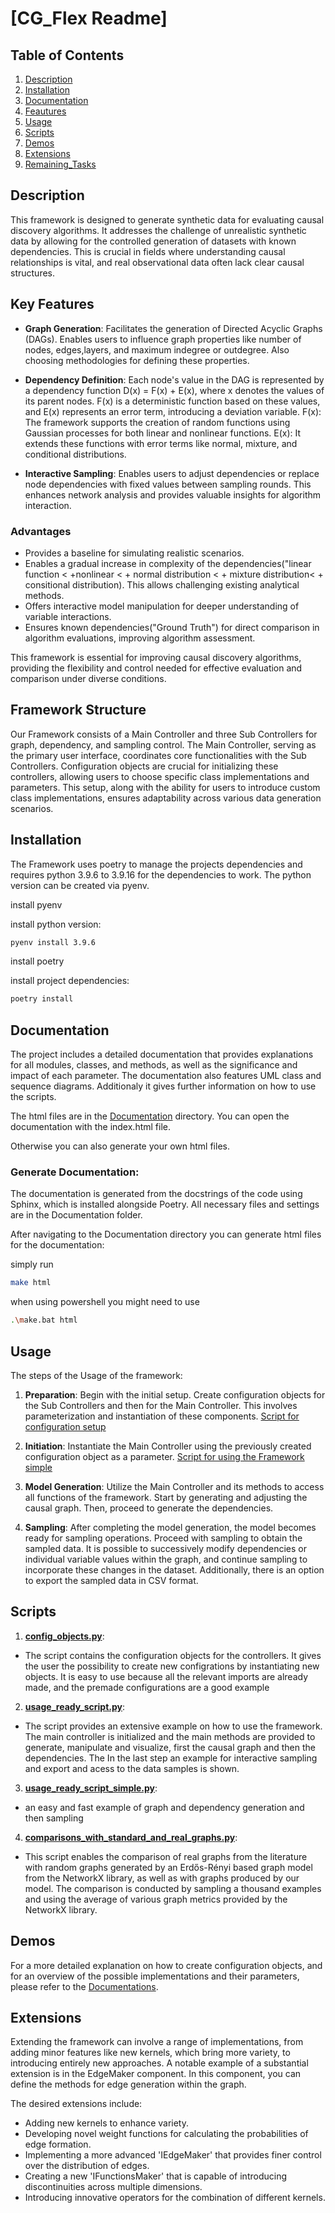 # [CG_Flex Readme]


## Table of Contents
1. [Description](#Description)
2. [Installation](#Installation)
3. [Documentation](#Documentation)
4. [Feautures](#Feautures)
5. [Usage](#Usage)
6. [Scripts](#Scripts)
7. [Demos](#Demos)
8. [Extensions](#Extensions)
9. [Remaining_Tasks](#Remaining_Tasks)


## **Description**

This framework is designed to generate synthetic data for evaluating causal discovery algorithms. It addresses the challenge of unrealistic synthetic data by allowing for the controlled generation of datasets with known dependencies. This is crucial in fields where understanding causal relationships is vital, and real observational data often lack clear causal structures.


## **Key Features**

- **Graph Generation**: Facilitates the generation of Directed Acyclic Graphs (DAGs). Enables users to influence graph properties like number of nodes, edges,layers, and maximum indegree or outdegree. Also choosing methodologies for defining these properties.

- **Dependency Definition**: Each node's value in the DAG is represented by a dependency function D(x) = F(x) + E(x), where x denotes the values of its parent nodes. F(x) is a deterministic function based on these values, and E(x) represents an error term, introducing a deviation variable. 
F(x): The framework supports the creation of random functions using Gaussian processes for both linear and nonlinear functions.
E(x): It extends these functions with error terms like normal, mixture, and conditional distributions.

- **Interactive Sampling**: Enables users to adjust dependencies or replace node dependencies with fixed values between sampling rounds. This enhances network analysis and provides valuable insights for algorithm interaction.

### Advantages

- Provides a baseline for simulating realistic scenarios.
- Enables a gradual increase in complexity of the dependencies("linear function < +nonlinear < + normal distribution < + mixture distribution< + consitional distribution). This allows challenging existing analytical methods.
- Offers interactive model manipulation for deeper understanding of variable interactions.
- Ensures known dependencies("Ground Truth") for direct comparison in algorithm evaluations, improving algorithm assessment.

This framework is essential for improving causal discovery algorithms, providing the flexibility and control needed for effective evaluation and comparison under diverse conditions.



## **Framework Structure**

Our Framework consists of a Main Controller and three Sub Controllers for graph, dependency, and sampling control. The Main Controller, serving as the primary user interface, coordinates core functionalities with the Sub Controllers. Configuration objects are crucial for initializing these controllers, allowing users to choose specific class implementations and parameters. This setup, along with the ability for users to introduce custom class implementations, ensures adaptability across various data generation scenarios.


## **Installation**

The Framework uses poetry to manage the projects dependencies and requires python 3.9.6 to 3.9.16 for the dependencies to work. The python version can be created via pyenv.

install pyenv

install python version:

```bash
pyenv install 3.9.6
```

install poetry

install project dependencies:

```bash
poetry install
```


## **Documentation**
The project includes a detailed documentation that provides explanations for all modules, classes, and methods, as well as the significance and impact of each parameter. The documentation also features UML class and sequence diagrams. Additionaly it gives further information on how to use the scripts.

The html files are in the [Documentation](./Documentation/_build/html/) directory. You can open the documentation with the index.html file.

Otherwise you can also generate your own html files.
### **Generate Documentation**: 
The documentation is generated from the docstrings of the code using Sphinx, which is installed alongside Poetry. All necessary files and settings are in the Documentation folder.

After navigating to the Documentation directory you can generate html files for the documentation:

simply run
```bash
make html
```

when using powershell you might need to use 

```bash
.\make.bat html
```

## **Usage**


The steps of the Usage of the framework:

1. **Preparation**:
Begin with the initial setup. Create configuration objects for the Sub Controllers and then for the Main Controller. This involves parameterization and instantiation of these components.
[Script for configuration setup](scripts/config_objects.py) 

2. **Initiation**:
Instantiate the Main Controller using the previously created configuration object as a parameter.
[Script for using the Framework simple](scripts/usage_ready_script_simple.py) 
3. **Model Generation**:
Utilize the Main Controller and its methods to access all functions of the framework. Start by generating and adjusting the causal graph. Then, proceed to generate the dependencies.

4. **Sampling**: 
After completing the model generation, the model becomes ready for sampling operations. Proceed with sampling to obtain the sampled data. It is possible to successively modify dependencies or individual variable values within the graph, and continue sampling to incorporate these changes in the dataset. Additionally, there is an option to export the sampled data in CSV format.

## **Scripts**



1. **[config_objects.py](scripts/config_objects.py)**:
- The script contains the configuration objects for the controllers. It gives the user the possibility to create new configrations by instantiating new objects. It is easy to use because all the relevant imports are already made, and the premade configurations are a good example


2. **[usage_ready_script.py](scripts/usage_ready_script.py)**:
- The script provides an extensive example on how to use the framework. The main controller is initialized and the main methods are provided to generate, manipulate and visualize,  first the causal graph and then the dependencies. The  In the last step an example for interactive sampling and export and acess to the data samples is shown.

3. **[usage_ready_script_simple.py](scripts/usage_ready_script_simple.py)**:
- an easy and fast example of graph and dependency generation and then sampling

4. **[comparisons_with_standard_and_real_graphs.py](scripts/comparisons_with_standard_and_real_graphs.py)**:
- This script enables the comparison of real graphs from the literature with random graphs generated by an Erdős-Rényi based graph model from the NetworkX library, as well as with graphs produced by our model. The comparison is conducted by sampling a thousand examples and using the average of various graph metrics provided by the NetworkX library.

## Demos

For a more detailed explanation on how to create configuration objects, and for an overview of the possible implementations and their parameters, please refer to the [Documentations](./Documentation/_build/html/).



## Extensions

Extending the framework can involve a range of implementations, from adding minor features like new kernels, which bring more variety, to introducing entirely new approaches. A notable example of a substantial extension is in the EdgeMaker component. In this component, you can define the methods for edge generation within the graph.

The desired extensions include:

- Adding new kernels to enhance variety.
- Developing novel weight functions for calculating the probabilities of edge formation.
- Implementing a more advanced 'IEdgeMaker' that provides finer control over the distribution of edges.
- Creating a new 'IFunctionsMaker' that is capable of introducing discontinuities across multiple dimensions.
- Introducing innovative operators for the combination of different kernels.
